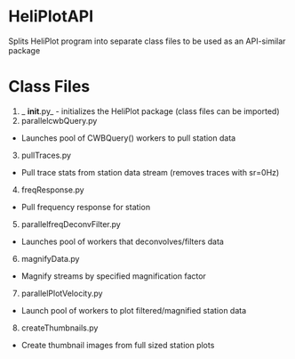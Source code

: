 HeliPlotAPI
===========

Splits HeliPlot program into separate class files to be used as an API-similar package

Class Files
============

1. _ __init__.py_ - initializes the HeliPlot package (class files can be imported)
2. parallelcwbQuery.py
 * Launches pool of CWBQuery() workers to pull station data
3. pullTraces.py
 * Pull trace stats from station data stream (removes traces with sr=0Hz)
4. freqResponse.py
 * Pull frequency response for station
5. parallelfreqDeconvFilter.py
 * Launches pool of workers that deconvolves/filters data
6. magnifyData.py
 * Magnify streams by specified magnification factor
7. parallelPlotVelocity.py
 * Launch pool of workers to plot filtered/magnified station data
8. createThumbnails.py
 * Create thumbnail images from full sized station plots
